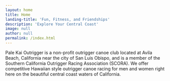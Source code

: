 ```yaml
---
layout: home
title: Home
landing-title: 'Fun, Fitness, and Friendships'
description: 'Explore Your Central Coast' 
image: null
author: null
permalink: /index.html
---
```


Pale Kai Outrigger is a non-profit outrigger canoe club located at Avila Beach, California near the city of San Luis Obispo, and is a member of the Southern California Outrigger Racing Association (SCORA). We offer competitive Hawaiian style outrigger canoe racing for men and women right here on the beautiful central coast waters of California.
